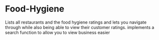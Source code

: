 # Food-Hygiene
Lists all restaurants and the food hygiene ratings and lets you navigate through while also being able to view their customer ratings. implements a search function to allow you to view business easier 
